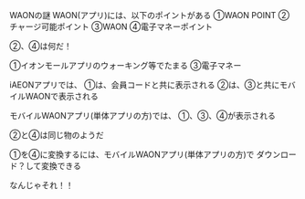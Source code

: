 
WAONの謎
WAON(アプリ)には、以下のポイントがある
①WAON POINT
②チャージ可能ポイント
③WAON
④電子マネーポイント

②、④は何だ！

①イオンモールアプリのウォーキング等でたまる
③電子マネー

iAEONアプリでは、
①は、会員コードと共に表示される
②は、③と共にモバイルWAONで表示される

モバイルWAONアプリ(単体アプリの方)では、
①、③、④が表示される

②と④は同じ物のようだ

①を④に変換するには、モバイルWAONアプリ(単体アプリの方)で
ダウンロード？して変換できる

なんじゃそれ！！